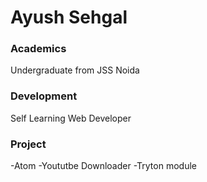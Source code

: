 # Ayush Sehgal

### Academics

Undergraduate from JSS Noida

### Development

Self Learning Web Developer

### Project

-Atom
-Yoututbe Downloader
-Tryton module